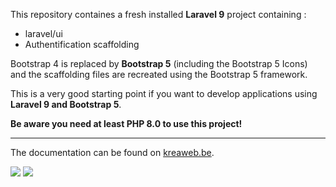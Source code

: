 This repository containes a fresh installed <b>Laravel 9</b> project containing :
<ul>
    <li>laravel/ui</li>
    <li>Authentification scaffolding</li>
</ul>

Bootstrap 4 is replaced by <b>Bootstrap 5</b> (including the Bootstrap 5 Icons) and the scaffolding files are recreated using the Bootstrap 5 framework.

This is a very good starting point if you want to develop applications using <b>Laravel 9 and Bootstrap 5</b>.

<b>Be aware you need at least PHP 8.0 to use this project!</b>

<hr/>

The documentation can be found on <a target="_blank" href="https://www.kreaweb.be/laravel-8-bootstrap-5/">kreaweb.be</a>.

<img src="https://www.kreaweb.be/wp-content/uploads/2021/10/laravel-bootstrap-004.jpg" target="_blank" />
<img src="https://www.kreaweb.be/wp-content/uploads/2021/10/laravel-bootstrap-004.png" target="_blank" />
